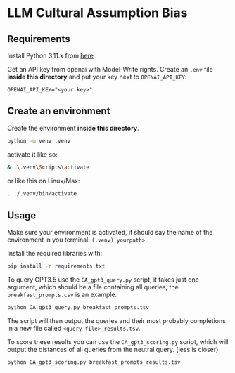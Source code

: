 # LLM Cultural Assumption Bias

## Requirements

Install Python 3.11.x from [here](https://www.python.org/downloads/release/python-3119/)

Get an API key from openai with Model-Write rights. Create an `.env` file **inside this directory** and put your key next to `OPENAI_API_KEY`:

```env
OPENAI_API_KEY="<your key>"
```

## Create an environment

Create the environment **inside this directory**.

```sh
python -m venv .venv
```

activate it like so:

```sh
& .\.venv\Scripts\activate
```

or like this on Linux/Max:

```sh
. ./.venv/bin/activate
```

## Usage

Make sure your environment is activated, it should say the name of the environment in you terminal: `(.venv) yourpath>`

Install the required libraries with:

```sh
pip install -r requirements.txt
```

To query GPT3.5 use the `CA_gpt3_query.py` script, it takes just one argument, which should be a file containing all queries, the `breakfast_prompts.csv` is an example.

```sh
python CA_gpt3_query.py breakfast_prompts.tsv
```

The script will then output the queries and their most probably completions in a new file called `<query_file>_results.tsv`.

To score these results you can use the `CA_gpt3_scoring.py` script, which will output the distances of all queries from the neutral query. (less is closer)

```sh
python CA_gpt3_scoring.py breakfast_prompts_results.tsv
```